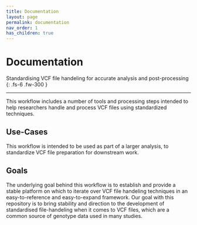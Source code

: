 ```yaml
---
title: Documentation
layout: page
permalink: documentation
nav_order: 1
has_children: true
---
```


# Documentation

Standardising VCF file handeling for accurate analysis and post-processing
{: .fs-6 .fw-300 }

<hr/>

This workflow includes a number of tools and processing steps intended to help researchers handle and process VCF files using standardized techniques.

## Use-Cases

This workflow is intended to be used as part of a larger analysis, to standardize VCF file preparation for downstream work.

## Goals

The underlying goal behind this workflow is to establish and provide a stable platform on which to iterate over VCF file handeling techniques in an easy-to-reference and easy-to-expand framework. Our goal with this repository is to bring stability and direction to the development of standardised file-handeling when it comes to VCF files, which are a common source of genotype data used in many studies.